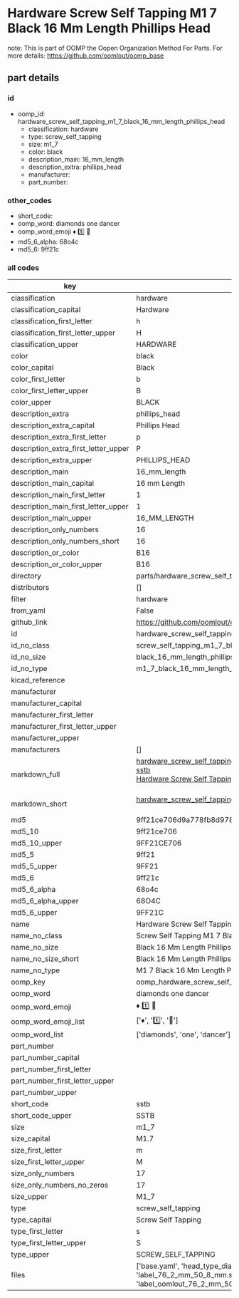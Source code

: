 # Hardware Screw Self Tapping M1 7 Black 16 Mm Length Phillips Head  

note: This is part of OOMP the Oopen Organization Method For Parts. For more details: https://github.com/oomlout/oomp_base

##  part details





### id
* oomp_id: hardware_screw_self_tapping_m1_7_black_16_mm_length_phillips_head
  * classification: hardware
  * type: screw_self_tapping
  * size: m1_7
  * color: black
  * description_main: 16_mm_length
  * description_extra: phillips_head
  * manufacturer: 
  * part_number: 

### other_codes
* short_code: 
* oomp_word: diamonds one dancer
* oomp_word_emoji :diamonds: :one: :dancer:
* md5_6_alpha: 68o4c
* md5_6: 9ff21c

### all codes 
| key | value |  
| --- | --- |  
| classification | hardware |  
| classification_capital | Hardware |  
| classification_first_letter | h |  
| classification_first_letter_upper | H |  
| classification_upper | HARDWARE |  
| color | black |  
| color_capital | Black |  
| color_first_letter | b |  
| color_first_letter_upper | B |  
| color_upper | BLACK |  
| description_extra | phillips_head |  
| description_extra_capital | Phillips Head |  
| description_extra_first_letter | p |  
| description_extra_first_letter_upper | P |  
| description_extra_upper | PHILLIPS_HEAD |  
| description_main | 16_mm_length |  
| description_main_capital | 16 mm Length |  
| description_main_first_letter | 1 |  
| description_main_first_letter_upper | 1 |  
| description_main_upper | 16_MM_LENGTH |  
| description_only_numbers | 16 |  
| description_only_numbers_short | 16 |  
| description_or_color | B16 |  
| description_or_color_upper | B16 |  
| directory | parts/hardware_screw_self_tapping_m1_7_black_16_mm_length_phillips_head |  
| distributors | [] |  
| filter | hardware |  
| from_yaml | False |  
| github_link | https://github.com/oomlout/oomlout_oomp_part_src/tree/main/parts/hardware_screw_self_tapping_m1_7_black_16_mm_length_phillips_head/working |  
| id | hardware_screw_self_tapping_m1_7_black_16_mm_length_phillips_head |  
| id_no_class | screw_self_tapping_m1_7_black_16_mm_length_phillips_head |  
| id_no_size | black_16_mm_length_phillips_head |  
| id_no_type | m1_7_black_16_mm_length_phillips_head |  
| kicad_reference |  |  
| manufacturer |  |  
| manufacturer_capital |  |  
| manufacturer_first_letter |  |  
| manufacturer_first_letter_upper |  |  
| manufacturer_upper |  |  
| manufacturers | [] |  
| markdown_full | [hardware_screw_self_tapping_m1_7_black_16_mm_length_phillips_head](https://github.com/oomlout/oomlout_oomp_part_src/tree/main/parts/hardware_screw_self_tapping_m1_7_black_16_mm_length_phillips_head/working)<br>[sstb](https://github.com/oomlout/oomlout_oomp_part_src/tree/main/parts/hardware_screw_self_tapping_m1_7_black_16_mm_length_phillips_head/working)<br>[Hardware Screw Self Tapping M1 7 Black 16 Mm Length Phillips Head](https://github.com/oomlout/oomlout_oomp_part_src/tree/main/parts/hardware_screw_self_tapping_m1_7_black_16_mm_length_phillips_head/working)<br><br> |  
| markdown_short | [hardware_screw_self_tapping_m1_7_black_16_mm_length_phillips_head](https://github.com/oomlout/oomlout_oomp_part_src/tree/main/parts/hardware_screw_self_tapping_m1_7_black_16_mm_length_phillips_head/working)<br><br> |  
| md5 | 9ff21ce706d9a778fb8d9789d9d0f20a |  
| md5_10 | 9ff21ce706 |  
| md5_10_upper | 9FF21CE706 |  
| md5_5 | 9ff21 |  
| md5_5_upper | 9FF21 |  
| md5_6 | 9ff21c |  
| md5_6_alpha | 68o4c |  
| md5_6_alpha_upper | 68O4C |  
| md5_6_upper | 9FF21C |  
| name | Hardware Screw Self Tapping M1 7 Black 16 Mm Length Phillips Head |  
| name_no_class | Screw Self Tapping M1 7 Black 16 Mm Length Phillips Head |  
| name_no_size | Black 16 Mm Length Phillips Head |  
| name_no_size_short | Black 16 Mm Length Phillips Head |  
| name_no_type | M1 7 Black 16 Mm Length Phillips Head |  
| oomp_key | oomp_hardware_screw_self_tapping_m1_7_black_16_mm_length_phillips_head |  
| oomp_word | diamonds one dancer |  
| oomp_word_emoji | :diamonds: :one: :dancer: |  
| oomp_word_emoji_list | [':diamonds:', ':one:', ':dancer:'] |  
| oomp_word_list | ['diamonds', 'one', 'dancer'] |  
| part_number |  |  
| part_number_capital |  |  
| part_number_first_letter |  |  
| part_number_first_letter_upper |  |  
| part_number_upper |  |  
| short_code | sstb |  
| short_code_upper | SSTB |  
| size | m1_7 |  
| size_capital | M1.7 |  
| size_first_letter | m |  
| size_first_letter_upper | M |  
| size_only_numbers | 17 |  
| size_only_numbers_no_zeros | 17 |  
| size_upper | M1_7 |  
| type | screw_self_tapping |  
| type_capital | Screw Self Tapping |  
| type_first_letter | s |  
| type_first_letter_upper | S |  
| type_upper | SCREW_SELF_TAPPING |  
| files | ['base.yaml', 'head_type_diagram.png', 'label_15_mm_30_mm.pdf', 'label_15_mm_30_mm.svg', 'label_76_2_mm_50_8_mm.pdf', 'label_76_2_mm_50_8_mm.svg', 'label_bolt_76_2_mm_50_8_mm.pdf', 'label_bolt_76_2_mm_50_8_mm.svg', 'label_oomlout_76_2_mm_50_8_mm.pdf', 'label_oomlout_76_2_mm_50_8_mm.svg', 'readme.md', 'type_diagram.png', 'working.json', 'working.yaml'] |  
